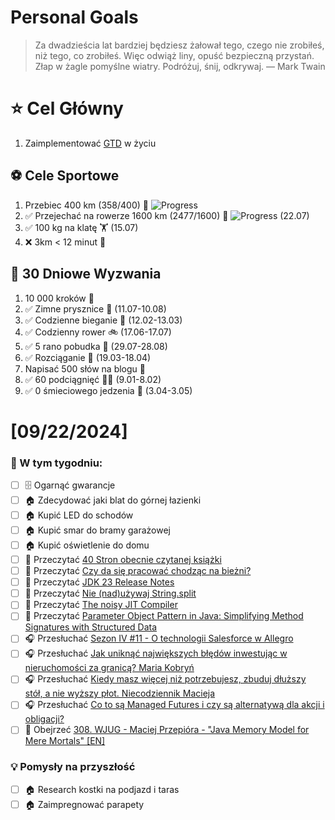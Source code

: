 
Personal Goals
==============
> Za dwadzieścia lat bardziej będziesz żałował tego, czego nie zrobiłeś, niż tego, co zrobiłeś. Więc odwiąż liny, opuść bezpieczną przystań. Złap w żagle pomyślne wiatry. Podróżuj, śnij, odkrywaj.
> — Mark Twain

# ⭐ Cel Główny
1. Zaimplementować [GTD](https://gettingthingsdone.com/) w życiu

## ⚽️ Cele Sportowe
1. Przebiec 400 km (358/400) 🏃 ![Progress](https://geps.dev/progress/89/)
2. ✅ Przejechać na rowerze 1600 km (2477/1600) 🚴 ![Progress](https://geps.dev/progress/154/) (22.07)
3. ✅ 100 kg na klatę  🏋️ (15.07)
4. ❌ 3km < 12 minut 👟

## 🎯 30 Dniowe Wyzwania
1. 10 000 kroków 🦶 
2. ✅ Zimne prysznice 🚿 (11.07-10.08)
3. ✅ Codzienne bieganie 🏃 (12.02-13.03)
4. ✅ Codzienny rower 🚲 (17.06-17.07)
5. ✅ 5 rano pobudka 🌅 (29.07-28.08)
6. ✅ Rozciąganie 🧘 (19.03-18.04)
7. Napisać 500 słów na blogu 📝
8. ✅ 60 podciągnięć 🏋️‍♂️ (9.01-8.02)
9. ✅ 0 śmieciowego jedzenia 🍔 (3.04-3.05)

# [09/22/2024]
### 🚧 W tym tygodniu:
- [ ] 🗄️ Ogarnąć gwarancje
- [ ] 🏠 Zdecydować jaki blat do górnej łazienki
- [ ] 🏠 Kupić LED do schodów
- [ ] 🏠 Kupić smar do bramy garażowej
- [ ] 🏠 Kupić oświetlenie do domu
- [ ] 📗 Przeczytać [40 Stron obecnie czytanej książki](https://github.com/BartoszDabek/bdabek.pl/blob/master/miscellaneous/books.md)
- [ ] 📗 Przeczytać [Czy da się pracować chodząc na bieżni?](https://softwaremill.com/czy-da-sie-pracowac-chodzac-na-biezni/)
- [ ] 📗 Przeczytać [JDK 23 Release Notes](https://jdk.java.net/23/release-notes)
- [ ] 📗 Przeczytać [Nie (nad)używaj String.split](https://koziolekweb.pl/2024/08/01/nie-nad-uzywaj-string-split/)
- [ ] 📗 Przeczytać [The noisy JIT Compiler](https://blog.allegro.tech/2024/07/the-noisy-jit-compiler.html?)
- [ ] 📗 Przeczytać [Parameter Object Pattern in Java: Simplifying Method Signatures with Structured Data](https://java-design-patterns.com/patterns/parameter-object/)
- [ ] 🎧 Przesłuchać [Sezon IV #11 - O technologii Salesforce w Allegro](https://podtail.com/podcast/allegro-tech-podcast/sezon-iv-11-o-technologii-salesforce-w-allegro/)
- [ ] 🎧 Przesłuchać [Jak uniknąć największych błędów inwestując w nieruchomości za granicą? Maria Kobryń](https://zaprojektujswojezycie.pl/jak-uniknac-najwiekszych-bledow-inwestujac-w-nieruchomosci-za-granica-maria-kobryn/)
- [ ] 🎧 Przesłuchać [Kiedy masz więcej niż potrzebujesz, zbuduj dłuższy stół, a nie wyższy płot. Niecodziennik Macieja](https://youtu.be/rm-Y7Ym2Rk4)
- [ ] 🎧 Przesłuchać [Co to są Managed Futures i czy są alternatywą dla akcji i obligacji?](https://inwestomat.eu/co-to-sa-managed-futures/)
- [ ] 🎥 Obejrzeć [308. WJUG - Maciej Przepióra - "Java Memory Model for Mere Mortals" [EN]](https://youtu.be/GEVGL36rLLU)

### 💡 Pomysły na przyszłość
- [ ] 🏠 Research kostki na podjazd i taras
- [ ] 🏠 Zaimpregnować parapety
